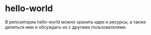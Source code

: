 # hello-world
В репозитории hello-world можно хранить идеи и ресурсы, а также делиться ими и обсуждать их с другими пользователями.
